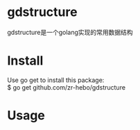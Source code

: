 # gdstructure
gdstructure是一个golang实现的常用数据结构

# Install

Use go get to install this package:<br>
$ go get github.com/zr-hebo/gdstructure

# Usage

